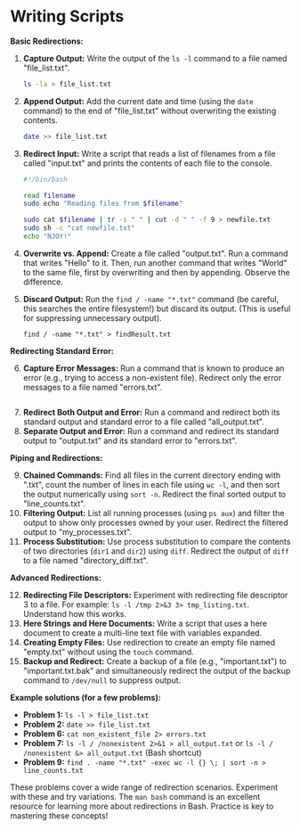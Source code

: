 # Writing Scripts

**Basic Redirections:**

1. **Capture Output:** Write the output of the `ls -l` command to a file named "file_list.txt".

    ```bash
    ls -la > file_list.txt
    ```

2. **Append Output:** Add the current date and time (using the `date` command) to the end of "file_list.txt" without overwriting the existing contents.

    ```bash
    date >> file_list.txt
    ```


3. **Redirect Input:** Write a script that reads a list of filenames from a file called "input.txt" and prints the contents of each file to the console.

    ```bash
    #!/bin/bash 

    read filename
    sudo echo "Reading files from $filename"

    sudo cat $filename | tr -s " " | cut -d " " -f 9 > newfile.txt
    sudo sh -c "cat newfile.txt" 
    echo "NJOY!"
    ```

4. **Overwrite vs. Append:** Create a file called "output.txt". Run a command that writes "Hello" to it. Then, run another command that writes "World" to the same file, first by overwriting and then by appending. Observe the difference.
5. **Discard Output:** Run the `find / -name "*.txt"` command (be careful, this searches the entire filesystem!) but discard its output.  (This is useful for suppressing unnecessary output).

    ```
    find / -name "*.txt" > findResult.txt
    ```

**Redirecting Standard Error:**

6. **Capture Error Messages:** Run a command that is known to produce an error (e.g., trying to access a non-existent file).  Redirect only the error messages to a file named "errors.txt".

```bash

```
7. **Redirect Both Output and Error:** Run a command and redirect both its standard output and standard error to a file called "all_output.txt".
8. **Separate Output and Error:** Run a command and redirect its standard output to "output.txt" and its standard error to "errors.txt".


**Piping and Redirections:**

9. **Chained Commands:** Find all files in the current directory ending with ".txt", count the number of lines in each file using `wc -l`, and then sort the output numerically using `sort -n`. Redirect the final sorted output to "line_counts.txt".
10. **Filtering Output:** List all running processes (using `ps aux`) and filter the output to show only processes owned by your user. Redirect the filtered output to "my_processes.txt".
11. **Process Substitution:** Use process substitution to compare the contents of two directories (`dir1` and `dir2`) using `diff`. Redirect the output of `diff` to a file named "directory_diff.txt".


**Advanced Redirections:**

12. **Redirecting File Descriptors:**  Experiment with redirecting file descriptor 3 to a file. For example: `ls -l /tmp 2>&3 3> tmp_listing.txt`. Understand how this works.
13. **Here Strings and Here Documents:** Write a script that uses a here document to create a multi-line text file with variables expanded.
14. **Creating Empty Files:** Use redirection to create an empty file named "empty.txt" without using the `touch` command.
15. **Backup and Redirect:**  Create a backup of a file (e.g., "important.txt") to "important.txt.bak" and simultaneously redirect the output of the backup command to `/dev/null` to suppress output.


**Example solutions (for a few problems):**

* **Problem 1:** `ls -l > file_list.txt`
* **Problem 2:** `date >> file_list.txt`
* **Problem 6:** `cat non_existent_file 2> errors.txt`
* **Problem 7:** `ls -l / /nonexistent 2>&1 > all_output.txt` or `ls -l / /nonexistent &> all_output.txt` (Bash shortcut)
* **Problem 9:** `find . -name "*.txt" -exec wc -l {} \; | sort -n > line_counts.txt`


These problems cover a wide range of redirection scenarios.  Experiment with these and try variations. The `man bash` command is an excellent resource for learning more about redirections in Bash.  Practice is key to mastering these concepts!